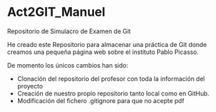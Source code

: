 # Act2GIT_Manuel
Repositorio de Simulacro de Examen de Git

He creado este Repositorio para almacenar una práctica de Git donde creamos una pequeña página web sobre el instituto Pablo Picasso.

De momento los únicos cambios han sido:

- Clonación del repositorio del profesor con toda la información del proyecto
- Creación de nuestro propio repositorio tanto local como en GitHub.
- Modificación del fichero .gitignore para que no acepte pdf